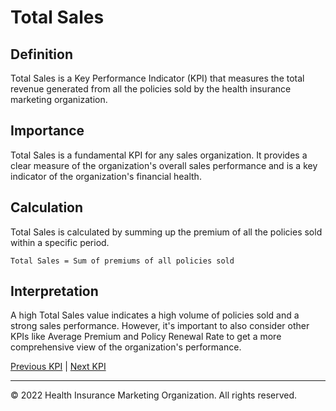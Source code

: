 # Total Sales

## Definition

Total Sales is a Key Performance Indicator (KPI) that measures the total revenue generated from all the policies sold by the health insurance marketing organization.

## Importance

Total Sales is a fundamental KPI for any sales organization. It provides a clear measure of the organization's overall sales performance and is a key indicator of the organization's financial health.

## Calculation

Total Sales is calculated by summing up the premium of all the policies sold within a specific period.

```
Total Sales = Sum of premiums of all policies sold
```

## Interpretation

A high Total Sales value indicates a high volume of policies sold and a strong sales performance. However, it's important to also consider other KPIs like Average Premium and Policy Renewal Rate to get a more comprehensive view of the organization's performance.

[Previous KPI](./average_premium.md) | [Next KPI](./claims_ratio.md)

---

© 2022 Health Insurance Marketing Organization. All rights reserved.